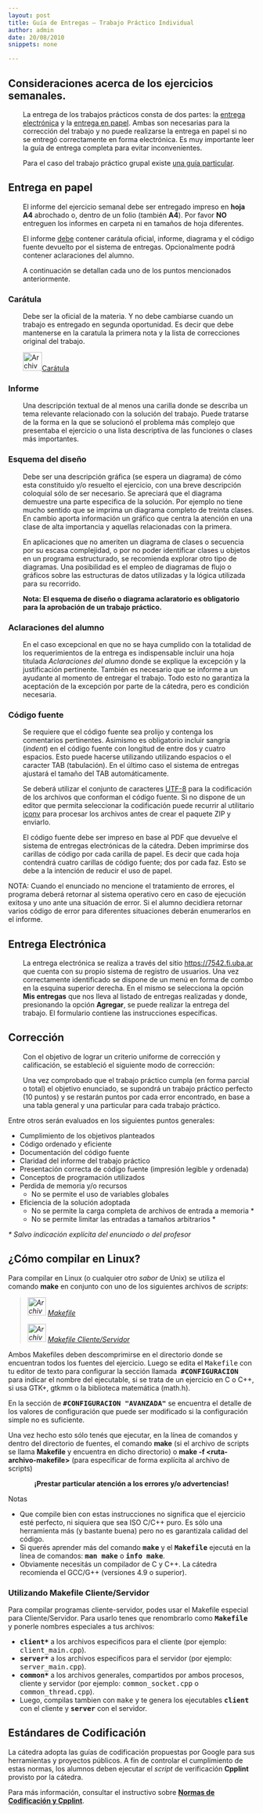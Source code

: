 ```yaml
---
layout: post
title: Guía de Entregas – Trabajo Práctico Individual
author: admin
date: 20/08/2010
snippets: none

---
```

<div class="entry-content">
						<h2>Consideraciones acerca de los ejercicios semanales.</h2>
<p style="padding-left: 30px;">La entrega de los trabajos prácticos consta de dos partes: la <a href="/2010/08/20/Guia-de-Entregas-Trabajo-Practico-Individual.html#EE">entrega electrónica</a> y la <a href="/2010/08/20/Guia-de-Entregas-Trabajo-Practico-Individual.html#EP">entrega en papel</a>. Ambas son necesarias para la corrección del trabajo y no puede realizarse la entrega en papel si no se entregó correctamente en forma electrónica. Es muy importante leer la guía de entrega completa para evitar inconvenientes.</p>
<p style="padding-left: 30px;">Para el caso del trabajo práctico grupal existe <a href="/2010/08/21/Guia-de-Entregas-Trabajo-Practico-Final.html" target="_self">una guía particular</a>.</p>
<h2><a name="EP"></a>Entrega en papel</h2>
<p style="padding-left: 30px;">El informe del ejercicio semanal debe ser entregado impreso en <strong>hoja A4</strong> abrochado o, dentro de un folio (también <strong>A4</strong>). Por favor <strong>NO</strong> entreguen los informes en carpeta ni en tamaños de hoja diferentes.</p>
<p style="padding-left: 30px;">El informe <span style="text-decoration: underline;">debe</span> contener carátula oficial, informe, diagrama y el código fuente devuelto por el sistema de entregas. Opcionalmente podrá contener aclaraciones del alumno.</p>
<p style="padding-left: 30px;">A continuación se detallan cada uno de los puntos mencionados anteriormente.</p>
<h3>Carátula</h3>
<p style="padding-left: 30px;">Debe ser la oficial de la materia. Y no debe cambiarse cuando un trabajo es entregado en segunda oportunidad. Es decir que debe mantenerse en la caratula la primera nota y la lista de correcciones original del trabajo.</p>
<p style="padding-left: 30px;"><img class="alignnone size-full wp-image-71" title="Archivo PDF" src="/wp-content/uploads/2010/08/file-pdf.gif" alt="Archivo PDF" width="39" height="38"><a href="/assets/2010/08/caratula.pdf">Carátula</a></p>
<h3>Informe</h3>
<p style="padding-left: 30px;">Una descripción textual de al menos una carilla donde se describa un tema relevante relacionado con la solución del trabajo. Puede tratarse de la forma en la que se solucionó el problema más complejo que presentaba el ejercicio o una lista descriptiva de las funciones o clases más importantes.</p>
<h3>Esquema del diseño</h3>
<p style="padding-left: 30px;">Debe ser una descripción gráfica (se espera un diagrama) de cómo esta constituido y/o resuelto el ejercicio, con una breve descripción coloquial sólo de ser necesario. Se apreciará que el diagrama demuestre una parte especifica de la solución. Por ejemplo no tiene mucho sentido que se imprima un diagrama completo de treinta clases. En cambio aporta información un gráfico que centra la atención en una clase de alta importancia y aquellas relacionadas con la primera.</p>
<p style="padding-left: 30px;">En aplicaciones que no ameriten un diagrama de clases o secuencia por su escasa complejidad, o por no poder identificar clases u objetos en un programa estructurado, se recomienda explorar otro tipo de diagramas. Una posibilidad es el empleo de diagramas de flujo o gráficos sobre las estructuras de datos utilizadas y la lógica utilizada para su recorrido.</p>
<p style="padding-left: 30px;"><strong>Nota:</strong> <strong>El esquema de diseño o diagrama aclaratorio es obligatorio para la aprobación de un trabajo práctico.</strong></p>
<h3>Aclaraciones del alumno</h3>
<p style="padding-left: 30px;">En el caso excepcional en que no se haya cumplido con la totalidad de los requerimientos de la entrega es indispensable incluir una hoja titulada <em>Aclaraciones del alumno</em> donde se explique la excepción y la justificación pertinente. También es necesario que se informe a un ayudante al momento de entregar el trabajo. Todo esto no garantiza la aceptación de la excepción por parte de la cátedra, pero es condición necesaria.</p>
<h3><a name="CF"></a>Código fuente</h3>
<p style="padding-left: 30px;">Se requiere que el código fuente sea prolijo y contenga los comentarios pertinentes. Asimismo es obligatorio incluir sangría (<em>indent</em>) en el código fuente con longitud de entre dos y cuatro espacios. Esto puede hacerse utilizando utilizando espacios o el caracter TAB (tabulación). En el último caso el sistema de entregas ajustará el tamaño del TAB automáticamente.</p>
<p style="padding-left: 30px;">Se deberá utilizar el conjunto de caracteres <a href="http://es.wikipedia.org/wiki/UTF8" target="_blank">UTF-8</a> para la codificación de los archivos que conforman el código fuente. Si no dispone de un editor que permita seleccionar la codificación puede recurrir al utilitario <a href="http://en.wikipedia.org/wiki/Iconv" target="_blank">iconv</a> para procesar los archivos antes de crear el paquete ZIP y enviarlo.</p>
<p style="padding-left: 30px;">El código fuente debe ser impreso en base al PDF que devuelve el sistema de entregas electrónicas de la cátedra. Deben imprimirse dos carillas de código por cada carilla de papel. Es decir que cada hoja contendrá cuatro carillas de código fuente; dos por cada faz. Esto se debe a la intención de reducir el uso de papel.</p>
<p>NOTA: Cuando el enunciado no mencione el tratamiento de errores, el programa deberá retornar al sistema operativo cero en caso de ejecución exitosa y uno ante una situación de error. Si el alumno decidiera retornar varios código de error para diferentes situaciones deberán enumerarlos en el informe.</p>
<h2><a name="EE"></a>Entrega Electrónica</h2>
<p style="padding-left: 30px;">La entrega electrónica se realiza a través del sitio <a href="https://7542.fi.uba.ar" target="_blank">https://7542.fi.uba.ar</a> que cuenta con su propio sistema de registro de usuarios. Una vez correctamente identificado se dispone de un menú en forma de combo en la esquina superior derecha. En el mismo se selecciona la opción <strong>Mis entregas</strong> que nos lleva al listado de entregas realizadas y donde, presionando la opción <strong>Agregar</strong>, se puede realizar la entrega del trabajo. El formulario contiene las instrucciones específicas.</p>
<h2>Corrección</h2>
<p style="padding-left: 30px;">Con el objetivo de lograr un criterio uniforme de corrección y calificación, se estableció el siguiente modo de corrección:</p>
<p style="padding-left: 30px;">Una vez comprobado que el trabajo práctico cumpla (en forma parcial o total) el objetivo enunciado, se supondrá un trabajo práctico perfecto (10 puntos) y se restarán puntos por cada error encontrado, en base a una tabla general y una particular para cada trabajo práctico.</p>
<p>Entre otros serán evaluados en los siguientes puntos generales:</p>
<ul>
<li>Cumplimiento de los objetivos planteados</li>
<li>Código ordenado y eficiente</li>
<li>Documentación del código fuente</li>
<li>Claridad del informe del trabajo práctico</li>
<li>Presentación correcta de código fuente (impresión legible y ordenada)</li>
<li>Conceptos de programación utilizados</li>
<li>Perdida de memoria y/o recursos
<ul>
<li>No se permite el uso de variables globales</li>
</ul>
</li>
<li>Eficiencia de la solución adoptada
<ul>
<li>No se permite la carga completa de archivos de entrada a memoria *</li>
<li>No se permite limitar las entradas a tamaños arbitrarios *</li>
</ul>
</li>
</ul>
<address>* Salvo indicación explícita del enunciado o del profesor</address>
<h2><a name="compilar"></a>¿Cómo compilar en Linux?</h2>
<p>Para compilar en Linux (o cualquier otro <em>sabor</em> de Unix) se utiliza el comando <strong>make</strong> en conjunto con uno de los siguientes archivos de <em>scripts</em>:</p>
<blockquote><p><em><em><a href="/assets/2010/08/file-zip.gif"><img title="Archivo ZIP" src="/wp-content/uploads/2010/08/file-zip.gif" alt="Archivo ZIP" width="37" height="37"></a></em> <a href="/assets/2016/09/Makefile.zip">Makefile</a><br>
</em></p>
<p><em><a href="/assets/2010/08/file-zip.gif"><img title="Archivo ZIP" src="/wp-content/uploads/2010/08/file-zip.gif" alt="Archivo ZIP" width="37" height="37"></a> <a href="/assets/2016/09/Makefile_client_server.zip">Makefile Cliente/Servidor</a><br>
</em></p></blockquote>
<p>Ambos Makefiles deben descomprimirse en el directorio donde se encuentran todos los fuentes del ejercicio. Luego se edita el <tt>Makefile</tt> con tu editor de texto para configurar la sección llamada&nbsp; <strong><tt>#CONFIGURACION</tt></strong> para indicar el nombre del ejecutable, si se trata de un ejercicio en C o C++, si usa GTK+, gtkmm o la biblioteca matemática (math.h).</p>
<p>En la sección de <strong><tt>#CONFIGURACION "AVANZADA"</tt></strong> se encuentra el detalle de los valores de configuración que puede ser modificado si la configuración simple no es suficiente.</p>
<p>Una vez hecho esto sólo tenés que ejecutar, en la línea de comandos y dentro del directorio de fuentes, el comando&nbsp;<strong><strong>make</strong></strong> (si el archivo de scripts se llama&nbsp;<strong>Makefile</strong> y encuentra en dicho directorio) o <strong>make -f &lt;ruta-archivo-makefile&gt;</strong> (para especificar de forma explícita al archivo de scripts)</p>
<p style="text-align: center;"><strong>¡Prestar particular atención a los errores y/o advertencias!</strong></p>
<p>Notas</p>
<ul>
<li>Que compile bien con estas instrucciones no significa que el ejercicio esté perfecto, ni siquiera que sea ISO C/C++ puro. Es sólo una herramienta más (y bastante buena) pero no es garantizala calidad del código.</li>
<li>Si querés aprender más del comando <strong><tt>make</tt></strong> y el <strong><tt>Makefile</tt></strong> ejecutá en la línea de comandos: <strong><tt>man make</tt></strong> o <strong><tt>info make</tt></strong>.</li>
<li>Obviamente necesitás un compilador de C y C++. La cátedra recomienda el GCC/G++ (versiones 4.9 o superior).</li>
</ul>
<h3>Utilizando Makefile Cliente/Servidor</h3>
<p>Para compilar programas cliente-servidor, podes usar el Makefile especial para Cliente/Servidor. Para usarlo tenes que renombrarlo como <strong><tt>Makefile </tt></strong>y ponerle nombres especiales a tus archivos:</p>
<ul>
<li><strong><tt>client*</tt></strong> a los archivos especificos para el cliente (por ejemplo: <tt>client_main.cpp</tt>).</li>
<li><strong><tt>server*</tt></strong> a los archivos especificos para el servidor (por ejemplo: <tt>server_main.cpp</tt>).</li>
<li><strong><tt>common*</tt></strong> a los archivos generales, compartidos por ambos procesos, cliente y servidor (por ejemplo: <tt>common_socket.cpp</tt> o <tt>common_thread.cpp</tt>).</li>
<li>Luego, compilas tambien con <tt>make</tt> y te genera los ejecutables <strong><tt>client</tt></strong> con el cliente y <strong><tt>server</tt></strong> con el servidor.</li>
</ul>
<h2>Estándares de Codificación</h2>
<p>La cátedra adopta las guías de codificación propuestas por Google para sus herramientas y proyectos públicos. A fin de controlar el cumplimiento de estas normas, los alumnos deben ejecutar el <em>script</em> de verificación <strong>Cpplint</strong> provisto por la cátedra.</p>
<p>Para más información, consultar el instructivo sobre <strong><a title="Normas de Codificación – CPPLint" href="/2013/08/21/Normas-de-Codificacion-CPPLint.html">Normas de Codificación y Cpplint</a></strong>.</p>
											</div>
